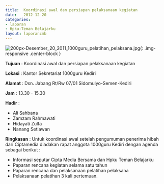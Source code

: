 ```yaml
---	
title: 	Koordinasi awal dan persiapan pelaksanaan kegiatan
date: 	2012-12-20
categories:	
- laporan	
- Hpku-Teman Belajarku	
layout: laporancmb	
---	
```

	
![200px-Desember_20_2011_1000guru_pelatihan_pelaksana.jpg](/uploads/200px-Desember_20_2011_1000guru_pelatihan_pelaksana.jpg){: .img-responsive .center-block }	
	
**Tujuan** :	Koordinasi awal dan persiapan pelaksanaan kegiatan
	
**Lokasi** :	Kantor Sekretariat 1000guru Kediri
	
**Alamat** : 	Dsn. Jabang Rt/Rw 07/01 Sidomulyo-Semen-Kediri
	
**Jam** :	13.30 - 15.30
	
**Hadir** :
*	Ali Sahbana
*	Zamzam Rahmawati
*	Hidayati Zulfa
*	Nanang Setiawan

**Ringkasan** :	
Untuk koordinasi awal setelah pengumuman penerima hibah dari Ciptamedia diadakan rapat anggota 1000guru Kediri dengan agenda sebagai berikut :
*	Informasi seputar Cipta Media Bersama dan Hpku Teman Belajarku
*	Paparan rencana kegiatan selama satu tahun
*	Paparan rencana dan pelaksanaan pelatihan pelaksana
*	Pelaksanaan pelatihan 3 kali pertemuan.
